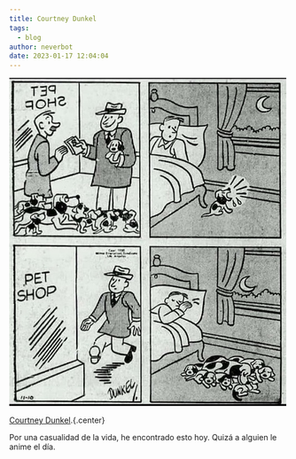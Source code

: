 ```yaml
---
title: Courtney Dunkel
tags:
  - blog
author: neverbot
date: 2023-01-17 12:04:04
---
```



![Image](./courtney-dunkel/FmkX4LYWQAIn48c.jpeg)

[Courtney Dunkel](https://www.lambiek.net/artists/d/dunkel_courtney.htm).{.center}

Por una casualidad de la vida, he encontrado esto hoy. Quizá a alguien le anime el día.
